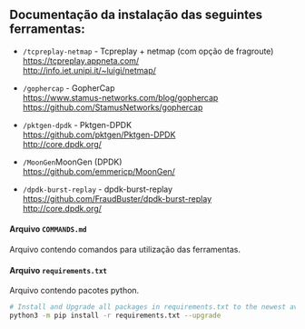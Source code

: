 ## Documentação da instalação das seguintes ferramentas:

- `/tcpreplay-netmap` - Tcpreplay + netmap (com opção de fragroute)  
https://tcpreplay.appneta.com/  
http://info.iet.unipi.it/~luigi/netmap/  

- `/gophercap` - GopherCap  
https://www.stamus-networks.com/blog/gophercap  
https://github.com/StamusNetworks/gophercap

- `/pktgen-dpdk` - Pktgen-DPDK  
https://github.com/pktgen/Pktgen-DPDK  
http://core.dpdk.org/  

- `/MoonGen`MoonGen (DPDK)  
https://github.com/emmericp/MoonGen/

- `/dpdk-burst-replay` - dpdk-burst-replay  
https://github.com/FraudBuster/dpdk-burst-replay  
http://core.dpdk.org/  

#### Arquivo `COMMANDS.md`
Arquivo contendo comandos para utilização das ferramentas.

#### Arquivo `requirements.txt` 
Arquivo contendo pacotes python.

```bash
# Install and Upgrade all packages in requirements.txt to the newest available version. 
python3 -m pip install -r requirements.txt --upgrade
```
